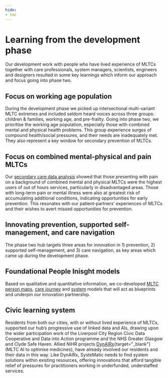 ```yaml
---
hide:
- toc
---
```


# Learning from the development phase

Our development work with people who have lived experience of MLTCs together with care professionals, system managers, scientists, engineers and designers resulted in some key learnings which inform our approach and focus going into phase two.  

## Focus on working age population 
During the development phase we picked up intersectional multi-variant MLTC extremes and included seldom heard voices across three groups: children & families, working age, and pre-frailty. Going into phase two, we prioritise the working age population, especially those with combined mental and physical health problems. This group experience surges of compound health/social pressures, and their needs are inadequately met. They also represent a key window for secondary prevention of MLTCs. 

## Focus on combined mental-physical and pain MLTCs
Our [secondary care data analysis](../health-intelligence/glasgow.md) showed that those presenting with pain on a background of combined mental and physical MLTCs were the highest users of out of hours services, particularly in disadvantaged areas. Those with long-term pain or mental illness were also at greatest risk of accumulating additional conditions, indicating opportunities for early prevention. This resonates with our patient-partners’ experiences of MLTCs and their wishes to avert missed opportunities for prevention. 

## Innovating prevention, supported self-management, and care navigation
The phase two hub targets three areas for innovation in 1) prevention, 2) supported self-management, and 3) care navigation, as key areas which came up during the development phase. 

## Foundational People Inisght models 
Based on qualitative and quantitative information, we co-developed [MLTC person maps](../people-insight/person-maps.md), [care journey](../people-insight/journey-maps.md) and [system](../people-insight/system-maps.md) models that will act as blueprints and underpin our innovation partnership. 

## Civic learning system
Residents from both our cities, with or without lived experience of MLTCs, supported our hub’s progressive use of linked data and AIs, drawing upon the wider participation work of the Liverpool City Region Civic Data Cooperative and Data into Action programme and the NHS Greater Glasgow and Clyde Safe Haven. Allied NIHR projects [DynAIRx](https://www.liverpool.ac.uk/dynairx/){target="_blank"} (MLTC AI to optimise medicines), have already involved our residents and their data in this way. Like DynAIRx, SysteMatic needs to find system solutions within existing resources, offering innovations that afford tangible relief of pressures for practitioners working in underfunded, understaffed services.
